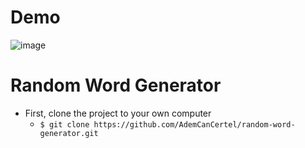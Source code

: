 # Demo 
![image](https://user-images.githubusercontent.com/69676558/118360560-fc6f4200-b590-11eb-9cc8-d29fe5240eda.png)



# Random Word Generator

 - First, clone the project to your own computer
   * `$ git clone https://github.com/AdemCanCertel/random-word-generator.git`
